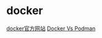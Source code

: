 <!--
 * @Author: tangdaoyong
 * @Date: 2021-01-18 13:45:43
 * @LastEditors: tangdaoyong
 * @LastEditTime: 2021-01-18 13:48:37
 * @Description: docker
-->
# docker

[docker官方网站](https://docs.docker.com/)
[Docker Vs Podman](https://zhuanlan.zhihu.com/p/321700587?utm_source=com.microsoft.office.outlook)